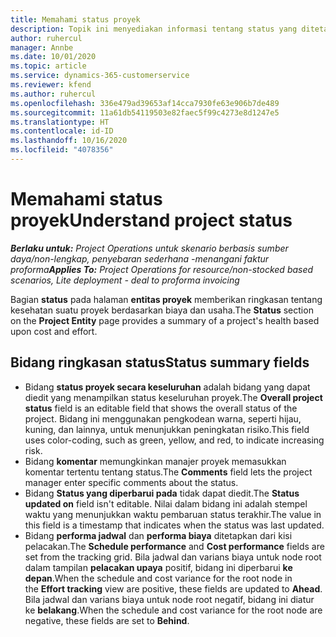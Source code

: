 ```yaml
---
title: Memahami status proyek
description: Topik ini menyediakan informasi tentang status yang ditetapkan ke proyek di Dynamics 365 Project operations.
author: ruhercul
manager: Annbe
ms.date: 10/01/2020
ms.topic: article
ms.service: dynamics-365-customerservice
ms.reviewer: kfend
ms.author: ruhercul
ms.openlocfilehash: 336e479ad39653af14cca7930fe63e906b7de489
ms.sourcegitcommit: 11a61db54119503e82faec5f99c4273e8d1247e5
ms.translationtype: HT
ms.contentlocale: id-ID
ms.lasthandoff: 10/16/2020
ms.locfileid: "4078356"
---
```

# <a name="understand-project-status"></a><span data-ttu-id="f0201-103">Memahami status proyek</span><span class="sxs-lookup"><span data-stu-id="f0201-103">Understand project status</span></span>

<span data-ttu-id="f0201-104">_**Berlaku untuk:** Project Operations untuk skenario berbasis sumber daya/non-lengkap, penyebaran sederhana -menangani faktur proforma_</span><span class="sxs-lookup"><span data-stu-id="f0201-104">_**Applies To:** Project Operations for resource/non-stocked based scenarios, Lite deployment - deal to proforma invoicing_</span></span>


<span data-ttu-id="f0201-105">Bagian **status** pada halaman **entitas proyek** memberikan ringkasan tentang kesehatan suatu proyek berdasarkan biaya dan usaha.</span><span class="sxs-lookup"><span data-stu-id="f0201-105">The **Status** section on the **Project Entity** page provides a summary of a project's health based upon cost and effort.</span></span>


## <a name="status-summary-fields"></a><span data-ttu-id="f0201-106">Bidang ringkasan status</span><span class="sxs-lookup"><span data-stu-id="f0201-106">Status summary fields</span></span>

- <span data-ttu-id="f0201-107">Bidang **status proyek secara keseluruhan** adalah bidang yang dapat diedit yang menampilkan status keseluruhan proyek.</span><span class="sxs-lookup"><span data-stu-id="f0201-107">The **Overall project status** field is an editable field that shows the overall status of the project.</span></span> <span data-ttu-id="f0201-108">Bidang ini menggunakan pengkodean warna, seperti hijau, kuning, dan lainnya, untuk menunjukkan peningkatan risiko.</span><span class="sxs-lookup"><span data-stu-id="f0201-108">This field uses color-coding, such as green, yellow, and red, to indicate increasing risk.</span></span> 
- <span data-ttu-id="f0201-109">Bidang **komentar** memungkinkan manajer proyek memasukkan komentar tertentu tentang status.</span><span class="sxs-lookup"><span data-stu-id="f0201-109">The **Comments** field lets the project manager enter specific comments about the status.</span></span> 
- <span data-ttu-id="f0201-110">Bidang **Status yang diperbarui pada** tidak dapat diedit.</span><span class="sxs-lookup"><span data-stu-id="f0201-110">The **Status updated on** field isn't editable.</span></span> <span data-ttu-id="f0201-111">Nilai dalam bidang ini adalah stempel waktu yang menunjukkan waktu pembaruan status terakhir.</span><span class="sxs-lookup"><span data-stu-id="f0201-111">The value in this field is a timestamp that indicates when the status was last updated.</span></span>
- <span data-ttu-id="f0201-112">Bidang **performa jadwal** dan **performa biaya** ditetapkan dari kisi pelacakan.</span><span class="sxs-lookup"><span data-stu-id="f0201-112">The **Schedule performance** and **Cost performance** fields are set from the tracking grid.</span></span> <span data-ttu-id="f0201-113">Bila jadwal dan varians biaya untuk node root dalam tampilan **pelacakan upaya** positif, bidang ini diperbarui **ke depan**.</span><span class="sxs-lookup"><span data-stu-id="f0201-113">When the schedule and cost variance for the root node in the **Effort tracking** view are positive, these fields are updated to **Ahead**.</span></span> <span data-ttu-id="f0201-114">Bila jadwal dan varians biaya untuk node root negatif, bidang ini diatur ke **belakang**.</span><span class="sxs-lookup"><span data-stu-id="f0201-114">When the schedule and cost variance for the root node are negative, these fields are set to **Behind**.</span></span>
